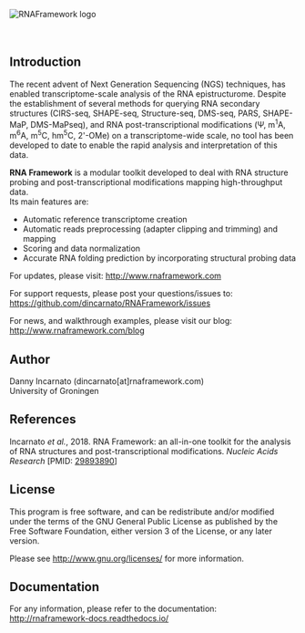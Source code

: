 ![RNAFramework logo](https://www.incarnatolab.com/images/software/rnaframework.png)
<br />  
<br />  

## Introduction

The recent advent of Next Generation Sequencing (NGS) techniques, has enabled transcriptome-scale analysis of the RNA epistructurome.
Despite the establishment of several methods for querying RNA secondary structures (CIRS-seq, SHAPE-seq, Structure-seq, DMS-seq, PARS, SHAPE-MaP, DMS-MaPseq), and RNA post-transcriptional modifications (&Psi;, m<sup>1</sup>A, m<sup>6</sup>A, m<sup>5</sup>C, hm<sup>5</sup>C, 2'-OMe) on a transcriptome-wide scale, no tool has been developed to date to enable the rapid analysis and interpretation of this data.

__RNA Framework__ is a modular toolkit developed to deal with RNA structure probing and post-transcriptional modifications mapping high-throughput data.  
Its main features are: 

- Automatic reference transcriptome creation
- Automatic reads preprocessing (adapter clipping and trimming) and mapping
- Scoring and data normalization
- Accurate RNA folding prediction by incorporating structural probing data

For updates, please visit: <http://www.rnaframework.com>  

For support requests, please post your questions/issues to: <https://github.com/dincarnato/RNAFramework/issues>  

For news, and walkthrough examples, please visit our blog:
<http://www.rnaframework.com/blog>


## Author

Danny Incarnato (dincarnato[at]rnaframework.com)  
University of Groningen


## References

Incarnato *et al.*, 2018. RNA Framework: an all-in-one toolkit for the analysis of RNA structures and post-transcriptional modifications. *Nucleic Acids Research* [PMID: [29893890](https://pubmed.ncbi.nlm.nih.gov/29893890/)]


## License

This program is free software, and can be redistribute and/or modified under the terms of the GNU General Public License as published by the Free Software Foundation, either version 3 of the License, or any later version.

Please see <http://www.gnu.org/licenses/> for more information.


## Documentation

For any information, please refer to the documentation: <http://rnaframework-docs.readthedocs.io/>